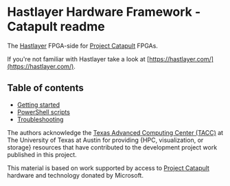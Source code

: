 # Hastlayer Hardware Framework - Catapult readme



The [Hastlayer](https://hastlayer.com/) FPGA-side for [Project Catapult](https://www.microsoft.com/en-us/research/project/project-catapult/) FPGAs.

If you're not familiar with Hastlayer take a look at [https://hastlayer.com/](https://hastlayer.com/).


## Table of contents

- [Getting started](Docs/GettingStarted.md)
- [PowerShell scripts](Docs/PowerShellScripts.md)
- [Troubleshooting](Docs/Troubleshooting.md)

The authors acknowledge the [Texas Advanced Computing Center (TACC)](http://www.tacc.utexas.edu) at The University of Texas at Austin for providing {HPC, visualization, or storage} resources that have contributed to the development project work published in this project.

This material is based on work supported by access to [Project Catapult](https://www.microsoft.com/en-us/research/project/project-catapult/) hardware and technology donated by Microsoft.